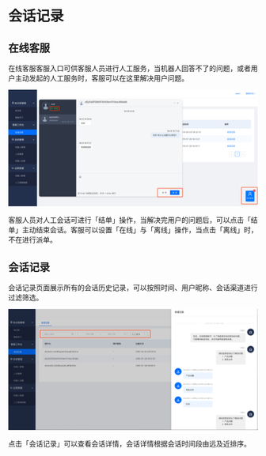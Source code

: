 # 会话记录

## 在线客服

在线客服客服入口可供客服人员进行人工服务，当机器人回答不了的问题，或者用户主动发起的人工服务时，客服可以在这里解决用户问题。

![](../.gitbook/assets/tu-pian.png)

客服人员对人工会话可进行「结单」操作，当解决完用户的问题后，可以点击「结单」主动结束会话。客服可以设置「在线」与「离线」操作，当点击「离线」时，不在进行派单。

## 会话记录

会话记录页面展示所有的会话历史记录，可以按照时间、用户昵称、会话渠道进行过滤筛选。

![](../.gitbook/assets/tu-pian%20%284%29.png)

点击「会话记录」可以查看会话详情，会话详情根据会话时间段由远及近排序。










